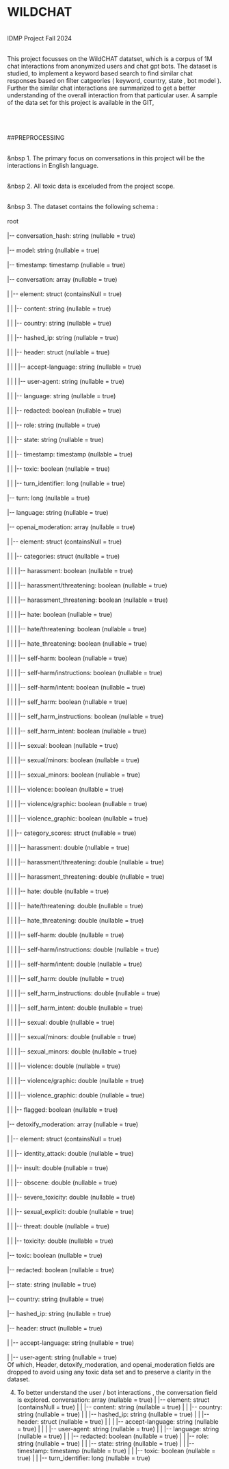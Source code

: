 # WILDCHAT
 <br>IDMP Project Fall 2024

 <br>This project focusses on the WildCHAT datatset, which is a corpus of 1M chat interactions from anonymized users and chat gpt bots. The dataset is studied, to implement a keyword based search to find similar chat responses based on filter catgeories ( keyword, country, state , bot model ). Further the similar chat interactions are summarized to get a better understanding of the overall interaction from that particular user. A sample of the data set for this project is available in the GIT,  
 <br> <br> <br>
 
##PREPROCESSING

 <br> &nbsp 1. The primary focus on conversations in this project will be the interactions in English language.</br>

 <br> &nbsp 2. All toxic data is exceluded from the project scope.</br>

 <br> &nbsp 3. The dataset contains the following schema : </br>
       <br>root</br>
       <br>|-- conversation_hash: string (nullable = true)</br>
       <br>|-- model: string (nullable = true)</br>
       <br>|-- timestamp: timestamp (nullable = true)</br>
       <br>|-- conversation: array (nullable = true)</br>
       <br>|    |-- element: struct (containsNull = true)</br>
       <br>|    |    |-- content: string (nullable = true)</br>
       <br>|    |    |-- country: string (nullable = true)</br>
       <br>|    |    |-- hashed_ip: string (nullable = true)</br>
       <br>|    |    |-- header: struct (nullable = true)</br>
       <br>|    |    |    |-- accept-language: string (nullable = true)</br>
       <br>|    |    |    |-- user-agent: string (nullable = true)</br>
       <br>|    |    |-- language: string (nullable = true)</br>
       <br>|    |    |-- redacted: boolean (nullable = true)</br>
       <br>|    |    |-- role: string (nullable = true)</br>
       <br>|    |    |-- state: string (nullable = true)</br>
       <br>|    |    |-- timestamp: timestamp (nullable = true)</br>
       <br>|    |    |-- toxic: boolean (nullable = true)</br>
       <br>|    |    |-- turn_identifier: long (nullable = true)</br>
       <br>|-- turn: long (nullable = true)</br>
       <br>|-- language: string (nullable = true)</br>
       <br>|-- openai_moderation: array (nullable = true)</br>
       <br>|    |-- element: struct (containsNull = true)</br>
       <br>|    |    |-- categories: struct (nullable = true)</br>
       <br>|    |    |    |-- harassment: boolean (nullable = true)</br>
       <br>|    |    |    |-- harassment/threatening: boolean (nullable = true)</br>
       <br>|    |    |    |-- harassment_threatening: boolean (nullable = true)</br>
       <br>|    |    |    |-- hate: boolean (nullable = true)</br>
       <br>|    |    |    |-- hate/threatening: boolean (nullable = true)</br>
       <br>|    |    |    |-- hate_threatening: boolean (nullable = true)</br>
       <br>|    |    |    |-- self-harm: boolean (nullable = true)</br>
       <br>|    |    |    |-- self-harm/instructions: boolean (nullable = true)</br>
       <br>|    |    |    |-- self-harm/intent: boolean (nullable = true)</br>
       <br>|    |    |    |-- self_harm: boolean (nullable = true)</br>
       <br>|    |    |    |-- self_harm_instructions: boolean (nullable = true)</br>
       <br>|    |    |    |-- self_harm_intent: boolean (nullable = true)</br>
       <br>|    |    |    |-- sexual: boolean (nullable = true)</br>
       <br>|    |    |    |-- sexual/minors: boolean (nullable = true)</br>
       <br>|    |    |    |-- sexual_minors: boolean (nullable = true)</br>
       <br>|    |    |    |-- violence: boolean (nullable = true)</br>
       <br>|    |    |    |-- violence/graphic: boolean (nullable = true)</br>
       <br>|    |    |    |-- violence_graphic: boolean (nullable = true)</br>
       <br>|    |    |-- category_scores: struct (nullable = true)</br>
       <br>|    |    |    |-- harassment: double (nullable = true)</br>
       <br>|    |    |    |-- harassment/threatening: double (nullable = true)</br>
       <br>|    |    |    |-- harassment_threatening: double (nullable = true)</br>
       <br>|    |    |    |-- hate: double (nullable = true)</br>
       <br>|    |    |    |-- hate/threatening: double (nullable = true)</br>
       <br>|    |    |    |-- hate_threatening: double (nullable = true)</br>
       <br>|    |    |    |-- self-harm: double (nullable = true)</br>
       <br>|    |    |    |-- self-harm/instructions: double (nullable = true)</br>
       <br>|    |    |    |-- self-harm/intent: double (nullable = true)</br>
       <br>|    |    |    |-- self_harm: double (nullable = true)</br>
       <br>|    |    |    |-- self_harm_instructions: double (nullable = true)</br>
       <br>|    |    |    |-- self_harm_intent: double (nullable = true)</br>
       <br>|    |    |    |-- sexual: double (nullable = true)</br>
       <br>|    |    |    |-- sexual/minors: double (nullable = true)</br>
       <br>|    |    |    |-- sexual_minors: double (nullable = true)</br>
       <br>|    |    |    |-- violence: double (nullable = true)</br>
       <br>|    |    |    |-- violence/graphic: double (nullable = true)</br>
       <br>|    |    |    |-- violence_graphic: double (nullable = true)</br>
       <br>|    |    |-- flagged: boolean (nullable = true)</br>
       <br>|-- detoxify_moderation: array (nullable = true)</br>
       <br>|    |-- element: struct (containsNull = true)</br>
       <br>|    |    |-- identity_attack: double (nullable = true)</br>
       <br>|    |    |-- insult: double (nullable = true)</br>
       <br>|    |    |-- obscene: double (nullable = true)</br>
       <br>|    |    |-- severe_toxicity: double (nullable = true)</br>
       <br>|    |    |-- sexual_explicit: double (nullable = true)</br>
       <br>|    |    |-- threat: double (nullable = true)</br>
       <br>|    |    |-- toxicity: double (nullable = true)</br>
       <br>|-- toxic: boolean (nullable = true)</br>
       <br>|-- redacted: boolean (nullable = true)</br>
       <br>|-- state: string (nullable = true)</br>
       <br>|-- country: string (nullable = true)</br>
       <br>|-- hashed_ip: string (nullable = true)</br>
       <br>|-- header: struct (nullable = true)</br>
       <br>|    |-- accept-language: string (nullable = true)</br>
       <br>|    |-- user-agent: string (nullable = true)</br>
   Of which, Header, detoxify_moderation, and openai_moderation fields are dropped to avoid using any toxic data set and to preserve a clarity in the dataset.

4. To better understand the user / bot interactions , the conversation field is explored.
       conversation: array (nullable = true)
       |    |-- element: struct (containsNull = true)
       |    |    |-- content: string (nullable = true)
       |    |    |-- country: string (nullable = true)
       |    |    |-- hashed_ip: string (nullable = true)
       |    |    |-- header: struct (nullable = true)
       |    |    |    |-- accept-language: string (nullable = true)
       |    |    |    |-- user-agent: string (nullable = true)
       |    |    |-- language: string (nullable = true)
       |    |    |-- redacted: boolean (nullable = true)
       |    |    |-- role: string (nullable = true)
       |    |    |-- state: string (nullable = true)
       |    |    |-- timestamp: timestamp (nullable = true)
       |    |    |-- toxic: boolean (nullable = true)
       |    |    |-- turn_identifier: long (nullable = true)
